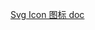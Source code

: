 [Svg Icon 图标 doc](https://panjiachen.github.io/vue-element-admin-site/feature/component/svg-icon.html#usage)
